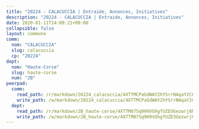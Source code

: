```yaml
---
title: "20224 - CALACUCCIA | Entraide, Annonces, Initiatives"
description: "20224 - CALACUCCIA | Entraide, Annonces, Initiatives"
date: 2020-01-11T14:09:21+09:00
collapsible: false
layout: commune
comm:
  nom: "CALACUCCIA"
  slug: calacuccia
  cp: "20224"
dept:
  nom: "Haute-Corse"
  slug: haute-corse
  num: "2B"
peerpad:
  comm:
    read_path: /r/markdown/20224_calacuccia/4XTTMCPaGdWAY2hYSrrNAqaY2C69vPaHoqP9eSeWcfyimfNJa
    write_path: /w/markdown/20224_calacuccia/4XTTMCPaGdWAY2hYSrrNAqaY2C69vPaHoqP9eSeWcfyimfNJa-K3TgV6pxk8disDthNmMZfLLkqb1tzzHevbHh3DzJSQjphoX9qHywLSMBcj1QdZoY3u8VAhRZcxPg8orabyWbd2JFhXgLoRQYGHb8Vs5iDnzGqqvWqAYY2JB8XAFp2hU6ZEoxVSqC
  dept:
    read_path: /r/markdown/2B_haute-corse/4XTTM87Sq9H9VGhgfUZD3Gezwrj8N5z6knoz5BAwdosheHHeL
    write_path: /w/markdown/2B_haute-corse/4XTTM87Sq9H9VGhgfUZD3Gezwrj8N5z6knoz5BAwdosheHHeL-K3TgUV59XuvGf18cDdGTrFd1c81zv5nYDYvQ4PS581PiyqBbpp8BuL6ApnJh8kb4G7bkfAKhiVca8JWe4RPEVdqnkmY4488xcqkqrVa3juL21D46BA2j9rwevsFztusEazfqdJGU
---
```


